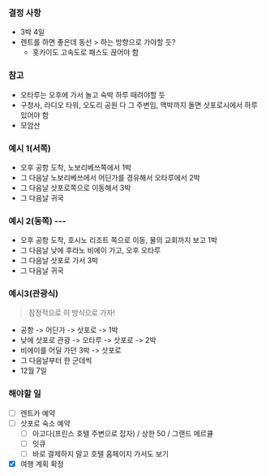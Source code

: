 ### 결정 사항
- 3박 4일
- 렌트를 하면 좋은데 동선 > 하는 방향으로 가야할 듯? 
	- 홋카이도 고속도로 패스도 끊어야 함
### 참고
- 오타루는 오후에 가서 놀고 숙박 하루 때려야할 듯
- 구청사, 라디오 타워, 오도리 공원 다 그 주변임, 맥박까지 돌면 삿포로시에서 하루 있어야 함
- 모암산
### 예시 1(서쪽)
- 오후 공항 도착, 노보리베쓰쪽에서 1박
- 그 다음날 노보리베쓰에서 어딘가를 경유해서 오타루에서 2박
- 그 다음날 삿포로쪽으로 이동해서 3박
- 그 다음날 귀국
### 예시 2(동쪽) ---
- 오후 공항 도착, 호시노 리조트 쪽으로 이동, 물의 교회까지 보고 1박
- 그 다음날 낮에 후라노 비에이 가고, 오후 오타루
- 그 다음날 삿포로 가서 3박
- 그 다음날 귀국 
### 예시3(관광식)
> 잠정적으로 이 방식으로 가자!
- 공항 -> 어딘가 -> 삿포로 -> 1박
- 낮에 삿포로 관광 -> 오타루 -> 삿포로 -> 2박
- 비에이를 어딜 가던 3박 -> 삿포로
- 그 다음날부터 한 군데씩
- 12월 7일

### 해야할 일
- [ ] 렌트카 예약
- [ ] 삿포로 숙소 예약
	- [ ] 아고다(프린스 호텔 주변으로 잡자) / 상한 50 / 그랜드 메르큘
	- [ ] 잇큐
	- [ ] 바로 결제하지 말고 호텔 홈페이지 가서도 보기
- [x] 여행 계획 확정
